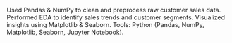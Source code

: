 Used Pandas & NumPy to clean and preprocess raw customer sales data. Performed EDA to identify sales trends and customer segments. Visualized insights using Matplotlib & Seaborn. Tools: Python (Pandas, NumPy, Matplotlib, Seaborn, Jupyter Notebook).
